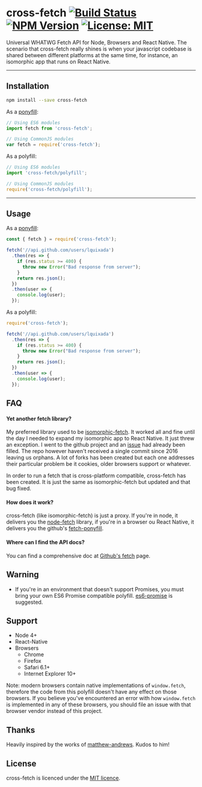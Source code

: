 cross-fetch
[![Build Status](https://travis-ci.org/lquixada/cross-fetch.svg?branch=master)](https://travis-ci.org/lquixada/cross-fetch)
[![NPM Version](https://img.shields.io/npm/v/cross-fetch.svg?branch=master)](https://www.npmjs.com/package/cross-fetch)
[![License: MIT](https://img.shields.io/badge/License-MIT-blue.svg)](https://opensource.org/licenses/MIT)
================

Universal WHATWG Fetch API for Node, Browsers and React Native. The scenario that cross-fetch really shines is when your javascript codebase is shared between different platforms at the same time, for instance, an isomorphic app that runs on React Native.

* * *

## Installation

```sh
npm install --save cross-fetch
```

As a [ponyfill](https://github.com/sindresorhus/ponyfill):

```javascript
// Using ES6 modules
import fetch from 'cross-fetch';

// Using CommonJS modules
var fetch = require('cross-fetch');
```

As a polyfill:

```javascript
// Using ES6 modules
import 'cross-fetch/polyfill';

// Using CommonJS modules
require('cross-fetch/polyfill');
```

* * *

## Usage

As a [ponyfill](https://github.com/sindresorhus/ponyfill):

```javascript
const { fetch } = require('cross-fetch');

fetch('//api.github.com/users/lquixada')
  .then(res => {
    if (res.status >= 400) {
      throw new Error("Bad response from server");
    }
    return res.json();
  })
  .then(user => {
    console.log(user);
  });
```

As a polyfill:

```javascript
require('cross-fetch');

fetch('//api.github.com/users/lquixada')
  .then(res => {
    if (res.status >= 400) {
      throw new Error("Bad response from server");
    }
    return res.json();
  })
  .then(user => {
    console.log(user);
  });
```


## FAQ

#### Yet another fetch library?

My preferred library used to be [isomorphic-fetch](https://github.com/matthew-andrews/isomorphic-fetch). It worked all and fine until the day I needed to expand my isomorphic app to React Native. It just threw an exception. I went to the github project and an [issue](https://github.com/matthew-andrews/isomorphic-fetch/issues/125) had already been filled. The repo however haven't received a single commit since 2016 leaving us orphans. A lot of forks has been created but each one addresses their particular problem be it cookies, older browsers support or whatever.

In order to run a fetch that is cross-platform compatible, cross-fetch has been created. It is just the same as isomorphic-fetch but updated and that bug fixed.

#### How does it work?

cross-fetch (like isomorphic-fetch) is just a proxy. If you're in node, it delivers you the [node-fetch](https://www.npmjs.com/package/node-fetch) library, if you're in a browser ou React Native, it delivers you the github's [fetch-ponyfill](https://github.com/qubyte/fetch-ponyfill).

#### Where can I find the API docs?

You can find a comprehensive doc at [Github's fetch](https://github.github.io/fetch/) page.


## Warning

* If you're in an environment that doesn't support Promises, you must bring your own ES6 Promise compatible polyfill. [es6-promise](https://github.com/jakearchibald/es6-promise) is suggested.


## Support

* Node 4+
* React-Native
* Browsers
  - Chrome
  - Firefox
  - Safari 6.1+
  - Internet Explorer 10+

Note: modern browsers contain native implementations of `window.fetch`, therefore the code from this polyfill doesn't have any effect on those browsers. If you believe you've encountered an error with how `window.fetch` is implemented in any of these browsers, you should file an issue with that browser vendor instead of this project.


## Thanks

Heavily inspired by the works of [matthew-andrews](https://github.com/matthew-andrews). Kudos to him!


## License

cross-fetch is licenced under the [MIT licence](https://github.com/lquixada/cross-fetch/blob/master/LICENSE).
